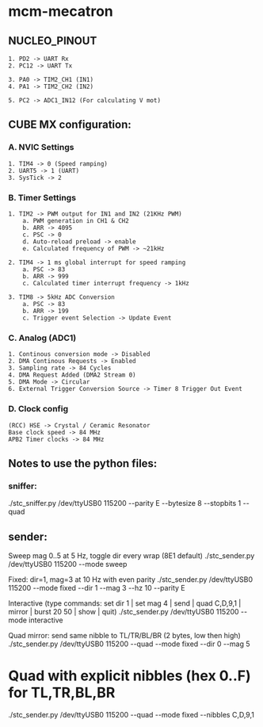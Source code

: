 # mcm-mecatron

## NUCLEO_PINOUT
    
    1. PD2 -> UART Rx
    2. PC12 -> UART Tx
    
    3. PA0 -> TIM2_CH1 (IN1)
    4. PA1 -> TIM2_CH2 (IN2)
    
    5. PC2 -> ADC1_IN12 (For calculating V mot)

## CUBE MX configuration:

### A. NVIC Settings
    1. TIM4 -> 0 (Speed ramping)
    2. UART5 -> 1 (UART)
    3. SysTick -> 2

### B. Timer Settings

    1. TIM2 -> PWM output for IN1 and IN2 (21KHz PWM)
        a. PWM generation in CH1 & CH2
        b. ARR -> 4095
        c. PSC -> 0
        d. Auto-reload preload -> enable
        e. Calculated frequency of PWM -> ~21kHz
        
    2. TIM4 -> 1 ms global interrupt for speed ramping
        a. PSC -> 83
        b. ARR -> 999
        c. Calculated timer interrupt frequency -> 1kHz
        
    3. TIM8 -> 5kHz ADC Conversion
        a. PSC -> 83
        b. ARR -> 199
        c. Trigger event Selection -> Update Event

### C. Analog (ADC1)
    1. Continous conversion mode -> Disabled
    2. DMA Continous Requests -> Enabled
    3. Sampling rate -> 84 Cycles
    4. DMA Request Added (DMA2 Stream 0)
    5. DMA Mode -> Circular
    6. External Trigger Conversion Source -> Timer 8 Trigger Out Event

### D. Clock config
    (RCC) HSE -> Crystal / Ceramic Resonator
    Base clock speed -> 84 MHz
    APB2 Timer clocks -> 84 MHz


## Notes to use the python files:

### sniffer:

./stc_sniffer.py /dev/ttyUSB0 115200 --parity E --bytesize 8 --stopbits 1 --quad


## sender:

Sweep mag 0..5 at 5 Hz, toggle dir every wrap (8E1 default)
./stc_sender.py /dev/ttyUSB0 115200 --mode sweep

Fixed: dir=1, mag=3 at 10 Hz with even parity
./stc_sender.py /dev/ttyUSB0 115200 --mode fixed --dir 1 --mag 3 --hz 10 --parity E

Interactive (type commands: set dir 1 | set mag 4 | send | quad C,D,9,1 | mirror | burst 20 50 | show | quit)
./stc_sender.py /dev/ttyUSB0 115200 --mode interactive

Quad mirror: send same nibble to TL/TR/BL/BR (2 bytes, low then high)
./stc_sender.py /dev/ttyUSB0 115200 --quad --mode fixed --dir 0 --mag 5

# Quad with explicit nibbles (hex 0..F) for TL,TR,BL,BR
./stc_sender.py /dev/ttyUSB0 115200 --quad --mode fixed --nibbles C,D,9,1
